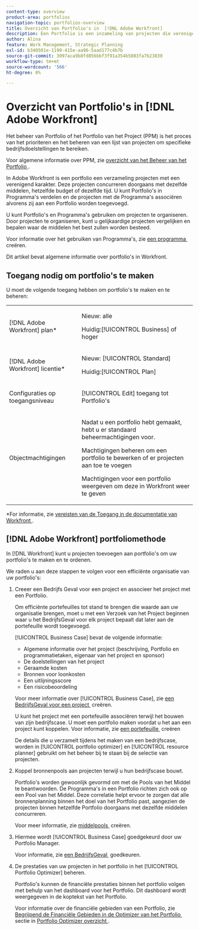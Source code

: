 ```yaml
---
content-type: overview
product-area: portfolios
navigation-topic: portfolios-overview
title: Overzicht van Portfolio's in  [!DNL Adobe Workfront]
description: Een Portfolio is een inzameling van projecten die verenigende eigenschappen hebben. Deze projecten concurreren doorgaans met dezelfde middelen, hetzelfde budget of dezelfde tijd. U kunt Portfolio's in Programma's verdelen en de projecten met de Programma's associëren alvorens zij aan een Portfolio worden toegevoegd.
author: Alina
feature: Work Management, Strategic Planning
exl-id: b340501e-1190-415e-aa96-5aad177c4b7b
source-git-commit: 3097aca9b8fd856bbf3f91a354b5083fa7b23830
workflow-type: tm+mt
source-wordcount: '566'
ht-degree: 0%

---
```


# Overzicht van Portfolio&#39;s in [!DNL Adobe Workfront]

<!-- Audited: 1/2024 -->

Het beheer van Portfolio of het Portfolio van het Project (PPM) is het proces van het prioriteren en het beheren van een lijst van projecten om specifieke bedrijfsdoelstellingen te bereiken.

Voor algemene informatie over PPM, zie [&#x200B; overzicht van het Beheer van het Portfolio &#x200B;](/help/quicksilver/manage-work/portfolios/portfolios-overview/portfolio-managament-overview.md).

In Adobe Workfront is een portfolio een verzameling projecten met een verenigend karakter. Deze projecten concurreren doorgaans met dezelfde middelen, hetzelfde budget of dezelfde tijd. U kunt Portfolio&#39;s in Programma&#39;s verdelen en de projecten met de Programma&#39;s associëren alvorens zij aan een Portfolio worden toegevoegd.

U kunt Portfolio&#39;s en Programma&#39;s gebruiken om projecten te organiseren. Door projecten te organiseren, kunt u gelijkaardige projecten vergelijken en bepalen waar de middelen het best zullen worden besteed.

Voor informatie over het gebruiken van Programma&#39;s, zie [&#x200B; een programma &#x200B;](../../../manage-work/portfolios/create-and-manage-programs/create-program.md) creëren.

Dit artikel bevat algemene informatie over portfolio&#39;s in Workfront.

## Toegang nodig om portfolio&#39;s te maken

<!--leave the table uncollapsed as this article is about access-->

U moet de volgende toegang hebben om portfolio&#39;s te maken en te beheren:

<table style="table-layout:auto"> 
 <col> 
 <col> 
 <tbody> 
  <tr> 
   <td role="rowheader">[!DNL Adobe Workfront] plan*</td> 
   <td> <p>Nieuw: alle</p>
   <p>Huidig:[!UICONTROL Business] of hoger</p> </td> 
  </tr> 
  <tr> 
   <td role="rowheader">[!DNL Adobe Workfront] licentie*</td> 
   <td> <p>Nieuw: [!UICONTROL Standard]</p>
   <p>Huidig:[!UICONTROL Plan] </p> </td> 
  </tr> 
  <tr> 
   <td role="rowheader">Configuraties op toegangsniveau</td> 
   <td> <p>[!UICONTROL Edit] toegang tot Portfolio's</p>  </td> 
  </tr> 
  <tr> 
   <td role="rowheader">Objectmachtigingen</td> 
   <td> <p>Nadat u een portfolio hebt gemaakt, hebt u er standaard beheermachtigingen voor.</p> 
   <p>Machtigingen beheren om een portfolio te bewerken of er projecten aan toe te voegen</p>
   <p>Machtigingen voor een portfolio weergeven om deze in Workfront weer te geven</p>
    </td> 
  </tr> 
 </tbody> 
</table>

*For informatie, zie [&#x200B; vereisten van de Toegang in de documentatie van Workfront &#x200B;](/help/quicksilver/administration-and-setup/add-users/access-levels-and-object-permissions/access-level-requirements-in-documentation.md).


## [!DNL Adobe Workfront] portfoliomethode

In [!DNL Workfront] kunt u projecten toevoegen aan portfolio&#39;s om uw portfolio&#39;s te maken en te ordenen.

We raden u aan deze stappen te volgen voor een efficiënte organisatie van uw portfolio&#39;s:

1. Creeer een Bedrijfs Geval voor een project en associeer het project met een Portfolio.

   Om efficiënte portefeuilles tot stand te brengen die waarde aan uw organisatie brengen, moet u met een Verzoek van het Project beginnen waar u het BedrijfsGeval voor elk project bepaalt dat later aan de portefeuille wordt toegevoegd.

   [!UICONTROL Business Case] bevat de volgende informatie:

   * Algemene informatie over het project (beschrijving, Portfolio en programmatietaken, eigenaar van het project en sponsor)
   * De doelstellingen van het project
   * Geraamde kosten
   * Bronnen voor loonkosten
   * Een uitlijningsscore
   * Een risicobeoordeling

   Voor meer informatie over [!UICONTROL Business Case], zie [&#x200B; een BedrijfsGeval voor een project &#x200B;](../../../manage-work/projects/define-a-business-case/create-business-case.md) creëren.

   U kunt het project met een portefeuille associëren terwijl het bouwen van zijn bedrijfscase. U moet een portfolio maken voordat u het aan een project kunt koppelen. Voor informatie, zie [&#x200B; een portefeuille &#x200B;](/help/quicksilver/manage-work/portfolios/create-and-manage-portfolios/create-portfolios.md) creëren

   De details die u verzamelt tijdens het maken van een bedrijfscase, worden in [!UICONTROL portfolio optimizer] en [!UICONTROL resource planner] gebruikt om het beheer bij te staan bij de selectie van projecten.
1. Koppel bronnenpools aan projecten terwijl u hun bedrijfscase bouwt.

   Portfolio&#39;s worden gewoonlijk gevormd om met de Pools van het Middel te beantwoorden. De Programma&#39;s in een Portfolio richten zich ook op een Pool van het Middel. Deze correlatie helpt ervoor te zorgen dat alle bronnenplanning binnen het doel van het Portfolio past, aangezien de projecten binnen hetzelfde Portfolio doorgaans met dezelfde middelen concurreren.

   Voor meer informatie, zie [&#x200B; middelpools &#x200B;](/help/quicksilver/resource-mgmt/resource-planning/resource-pools/create-resource-pools.md) creëren.

1. Hiermee wordt [!UICONTROL Business Case] goedgekeurd door uw Portfolio Manager.

   Voor informatie, zie [&#x200B; een BedrijfsGeval &#x200B;](/help/quicksilver/manage-work/projects/define-a-business-case/approve-business-case.md) goedkeuren.
1. De prestaties van uw projecten in het portfolio in het [!UICONTROL Portfolio Optimizer] beheren.

   Portfolio&#39;s kunnen de financiële prestaties binnen het portfolio volgen met behulp van het dashboard voor het Portfolio. Dit dashboard wordt weergegeven in de koptekst van het Portfolio.

   Voor informatie over de financiële gebieden van een Portfolio, zie [&#x200B; Begrijpend de Financiële Gebieden in de Optimizer van het Portfolio &#x200B;](../../../manage-work/portfolios/portfolio-optimizer/portfolio-optimizer-overview.md#financial-fieds-subsection) sectie in [&#x200B; Portfolio Optimizer overzicht &#x200B;](../../../manage-work/portfolios/portfolio-optimizer/portfolio-optimizer-overview.md).
